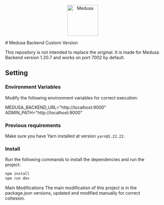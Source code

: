 <p align="center">
  <a href="https://www.medusajs.com">
    <img alt="Medusa" src="https://user-images.githubusercontent.com/7554214/153162406-bf8fd16f-aa98-4604-b87b-e13ab4baf604.png" width="100" />
  </a>
</p>
# Medusa Backend Custom Version

This repository is not intended to replace the original. It is made for Medusa Backend version 1.20.7 and works on port 7002 by default.

## Setting

### Environment Variables

Modify the following environment variables for correct execution:

MEDUSA_BACKEND_URL="http://localhost:9000"
ADMIN_PATH="http://localhost:9000"

### Previous requirements

Make sure you have Yarn installed at version `yarn@1.22.22`.

### Install

Run the following commands to install the dependencies and run the project:

```sh
npm install
npm run dev
```

Main Modifications
The main modification of this project is in the package.json versions, updated and modified manually for correct cohesion.


